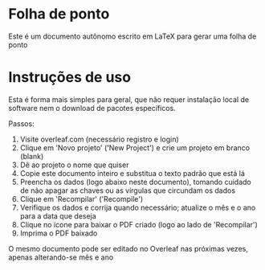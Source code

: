 # Folha de ponto
Este é um documento autônomo escrito em LaTeX para gerar uma folha de ponto


# Instruções de uso
Esta é forma mais simples para geral, que não requer instalação local de software nem o download de pacotes específicos.

Passos:
 1) Visite overleaf.com (necessário registro e login)
 2) Clique em 'Novo projeto' ('New Project') e crie um projeto em branco
     (blank)
 3) Dê ao projeto o nome que quiser
 4) Copie este documento inteiro e substitua o texto padrão que está lá
 5) Preencha os dados (logo abaixo neste documento), tomando cuidado de
     não apagar as chaves ou as vírgulas que circundam os dados
 6) Clique em 'Recompilar' ('Recompile')
 7) Verifique os dados e corrija quando necessário; atualize o mês e
     o ano para a data que deseja
 7) Clique no ícone para baixar o PDF criado (logo ao lado de
     'Recompilar')
 8) Imprima o PDF baixado

 O mesmo documento pode ser editado no Overleaf nas próximas vezes,
     apenas alterando-se mês e ano
